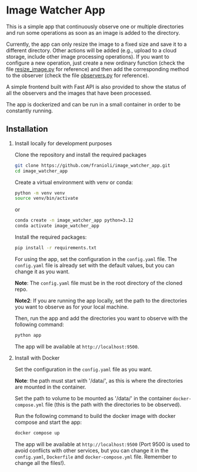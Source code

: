 # Image Watcher App

This is a simple app that continuously observe one or multiple directories and run some operations as soon as an image is added to the directory.

Currently, the app can only resize the image to a fixed size and save it to a different directory. Other actions will be added (e.g., upload to a cloud storage, include other image processing operations).
If you want to configure a new operation, just create a new ordinary function (check the file [resize_image.py](app/resize_image.py) for reference) and then add the corresponding method to the observer (check the file [observers.py](app/observers.py) for reference).

A simple frontend built with Fast API is also provided to show the status of all the observers and the images that have been processed.

The app is dockerized and can be run in a small container in order to be constantly running.

## Installation

1. Install locally for development purposes

   Clone the repository and install the required packages

   ```bash
   git clone https://github.com/franioli/image_watcher_app.git
   cd image_watcher_app
   ```

   Create a virtual environment with venv or conda:

   ```bash
   python -m venv venv
   source venv/bin/activate
   ```

   or

   ```bash
   conda create -n image_watcher_app python=3.12
   conda activate image_watcher_app
   ```

   Install the required packages:

   ```bash
   pip install -r requirements.txt
   ```

   For using the app, set the configuration in the `config.yaml` file.
   The `config.yaml` file is already set with the default values, but you can change it as you want.

   **Note**: The `config.yaml` file must be in the root directory of the cloned repo.

   **Note2**: If you are running the app locally, set the path to the directories you want to observe as for your local machine.

   Then, run the app and add the directories you want to observe with the following command:

   ```bash
   python app
   ```

   The app will be available at `http://localhost:9500`.

2. Install with Docker

   Set the configuration in the `config.yaml` file as you want.

   **Note**: the path must start with '/data/', as this is where the directories are mounted in the container. 

   Set the path to volume to be mounted as '/data/' in the container `docker-compose.yml` file (this is the path with the directories to be observed).

   Run the following command to build the docker image with docker compose and start the app:

   ```bash
   docker compose up
   ```

   The app will be available at `http://localhost:9500` (Port 9500 is used to avoid conflicts with other services, but you can change it in the `config.yaml`, `Dockerfile` and `docker-compose.yml` file. Remember to change all the files!).